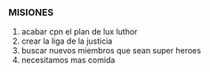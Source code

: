 ### MISIONES

1. acabar cpn el plan de lux luthor
2. crear la liga de la justicia 
3. buscar nuevos miembros que sean super heroes 
4. necesitamos mas comida 